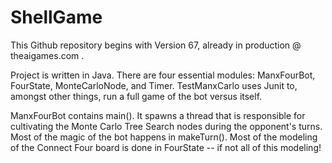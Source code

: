 # ShellGame
This Github repository begins with Version 67, already in production @ theaigames.com .

Project is written in Java.  There are four essential modules: ManxFourBot, FourState, MonteCarloNode, and Timer.
TestManxCarlo uses Junit to, amongst other things, run a full game of the bot versus itself.

ManxFourBot contains main().  It spawns a thread that is responsible for cultivating the Monte Carlo Tree Search nodes during the opponent's turns.  Most of the magic of the bot happens in makeTurn().  Most of the modeling of the Connect Four board is done in FourState -- if not all of this modeling!
